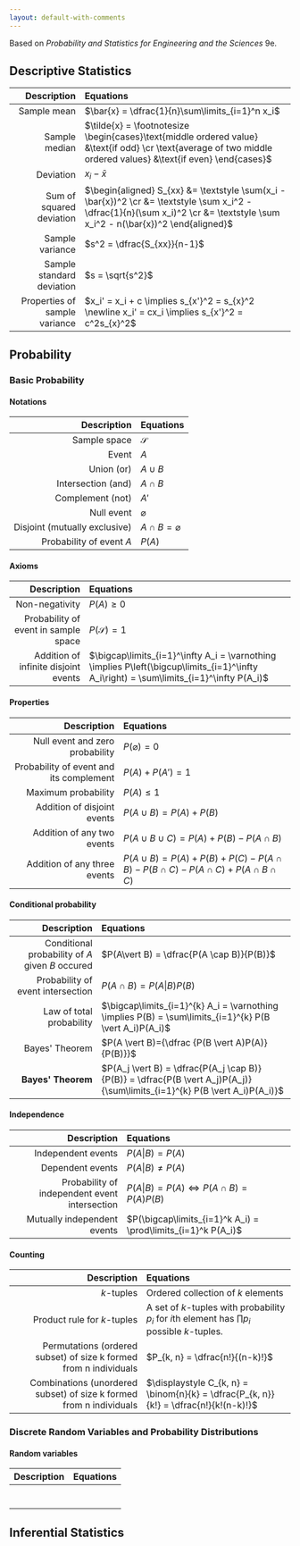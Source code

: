 ```yaml
---
layout: default-with-comments
---
```


Based on *Probability and Statistics for Engineering and the Sciences* 9e.

## Descriptive Statistics

|Description|Equations|
|-:|:-|
|Sample mean|$\bar{x} = \dfrac{1}{n}\sum\limits_{i=1}^n x_i$|
|Sample median|$\tilde{x} = \footnotesize \begin{cases}\text{middle ordered value} &\text{if odd} \cr \text{average of two middle ordered values} &\text{if even} \end{cases}$|
|Deviation|$x_i - \bar{x}$|
|Sum of squared deviation|$\begin{aligned} S_{xx} &= \textstyle \sum(x_i - \bar{x})^2 \cr &= \textstyle \sum x_i^2 - \dfrac{1}{n}(\sum x_i)^2 \cr &= \textstyle \sum x_i^2 - n(\bar{x})^2 \end{aligned}$|
|Sample variance|$s^2 = \dfrac{S_{xx}}{n-1}$|
|Sample standard deviation|$s = \sqrt{s^2}$|
|Properties of sample variance|$x_i' = x_i + c \implies s_{x'}^2 = s_{x}^2 \newline x_i' = cx_i \implies s_{x'}^2 = c^2s_{x}^2$|

## Probability

### Basic Probability

#### Notations

|Description|Equations|
|-:|:-|
|Sample space|$\mathcal{S}$|
|Event|$A$|
|Union (or)|$A \cup B$|
|Intersection (and)|$A \cap B$|
|Complement (not)|$A'$|
|Null event|$\varnothing$|
|Disjoint (mutually exclusive)|$A \cap B = \varnothing$|
|Probability of event $A$|$P(A)$|

#### Axioms

|Description|Equations|
|-:|:-|
|Non-negativity|$P(A) \ge 0$|
|Probability of event in sample space|$P(\mathcal{S}) = 1$|
|Addition of infinite disjoint events|$\bigcap\limits_{i=1}^\infty A_i = \varnothing \implies P\left(\bigcup\limits_{i=1}^\infty A_i\right) = \sum\limits_{i=1}^\infty P(A_i)$|

#### Properties

|Description|Equations|
|-:|:-|
|Null event and zero probability|$P(\varnothing) = 0$|
|Probability of event and its complement|$P(A) + P(A') = 1$|
|Maximum probability|$P(A) \le 1$|
|Addition of disjoint events|$P(A \cup B) = P(A) + P(B)$|
|Addition of any two events|$P(A \cup B \cup C) = P(A) + P(B) - P(A \cap B)$|
|Addition of any three events|$P(A \cup B) = P(A) + P(B) + P(C) - P(A \cap B) - P(B \cap C) - P(A \cap C) + P(A \cap B \cap C)$|

#### Conditional probability

|Description|Equations|
|-:|:-|
|Conditional probability of $A$ given $B$ occured|$P(A\vert B) = \dfrac{P(A \cap B)}{P(B)}$|
|Probability of event intersection|$P(A \cap B) = P(A \vert B)P(B)$|
|Law of total probability|$\bigcap\limits_{i=1}^{k} A_i = \varnothing \implies P(B) = \sum\limits_{i=1}^{k} P(B \vert A_i)P(A_i)$|
|Bayes' Theorem|$P(A \vert B)={\dfrac {P(B \vert A)P(A)}{P(B)}}$|
|**Bayes' Theorem**|$P(A_j \vert B) = \dfrac{P(A_j \cap B)}{P(B)} = \dfrac{P(B \vert A_j)P(A_j)}{\sum\limits_{i=1}^{k} P(B \vert A_i)P(A_i)}$|

#### Independence

|Description|Equations|
|-:|:-|
|Independent events|$P(A \vert B) = P(A)$|
|Dependent events|$P(A \vert B) \not= P(A)$|
|Probability of independent event intersection|$P(A \vert B) = P(A) \iff P(A \cap B) = P(A)P(B)$|
|Mutually independent events|$P(\bigcap\limits_{i=1}^k A_i) = \prod\limits_{i=1}^k P(A_i)$|

#### Counting

|Description|Equations|
|-:|:-|
|$k$-tuples|Ordered collection of $k$ elements|
|Product rule for $k$-tuples|A set of $k$-tuples with probability $p_i$ for $i$th element has $\prod p_i$ possible $k$-tuples.|
|Permutations (ordered subset) of size k formed from n individuals|$P_{k, n} = \dfrac{n!}{(n-k)!}$|
|Combinations (unordered subset) of size k formed from n individuals|$\displaystyle C_{k, n} = \binom{n}{k} = \dfrac{P_{k, n}}{k!} = \dfrac{n!}{k!(n-k)!}$|

### Discrete Random Variables and Probability Distributions

#### Random variables

|Description|Equations|
|-:|:-|
|||
|||
|||
|||
|||
|||
|||

## Inferential Statistics

<!--
|Description|Equations|
|-:|:-|
|||
|||
|||
|||
|||
|||
|||
-->